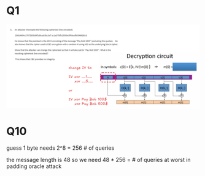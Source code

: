# Q1

![](q1.png)

# Q10

guess 1 byte needs 2^8 = 256 # of queries

the message length is 48 so we need 48 * 256 =  # of queries at worst in padding oracle attack
